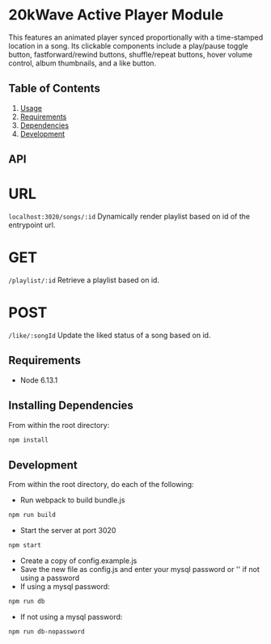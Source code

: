 # 20kWave Active Player Module

This features an animated player synced proportionally with a time-stamped location in a song. Its clickable components include a play/pause toggle button, fastforward/rewind buttons, shuffle/repeat buttons, hover volume control, album thumbnails, and a like button.

## Table of Contents

1. [Usage](#Usage)
1. [Requirements](#requirements)
1. [Dependencies](#installing)
1. [Development](#development)

## API
# URL
`localhost:3020/songs/:id`
Dynamically render playlist based on id of the entrypoint url.

# GET
`/playlist/:id`
Retrieve a playlist based on id.

# POST 
`/like/:songId`
Update the liked status of a song based on id.

## Requirements

- Node 6.13.1

## Installing Dependencies

From within the root directory:

```sh
npm install
```

## Development

From within the root directory, do each of the following:

- Run webpack to build bundle.js
```sh
npm run build
```
- Start the server at port 3020
```sh
npm start
```
- Create a copy of config.example.js
- Save the new file as config.js and enter your mysql password or '' if not using a password
- If using a mysql password: 
```sh
npm run db
```
- If not using a mysql password: 
```sh
npm run db-nopassword
```
